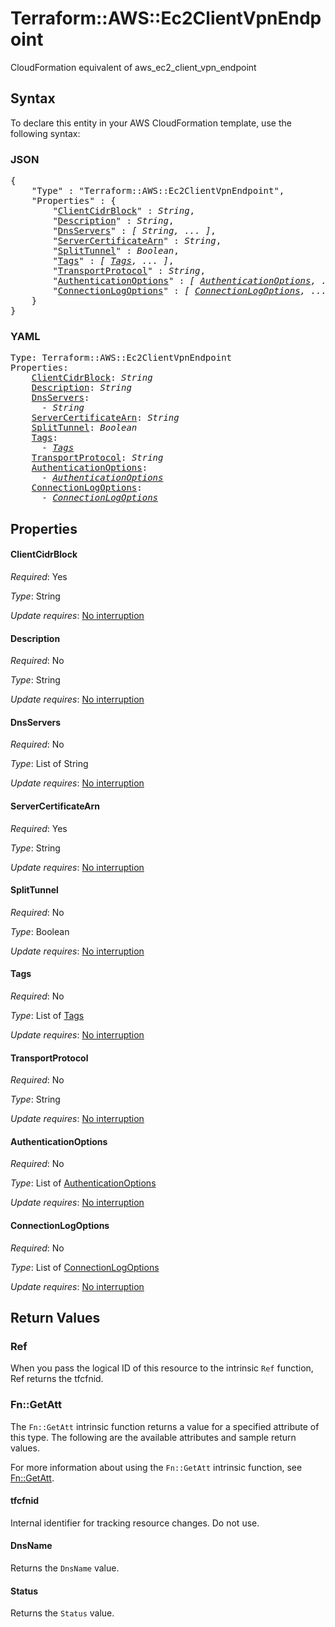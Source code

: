 # Terraform::AWS::Ec2ClientVpnEndpoint

CloudFormation equivalent of aws_ec2_client_vpn_endpoint

## Syntax

To declare this entity in your AWS CloudFormation template, use the following syntax:

### JSON

<pre>
{
    "Type" : "Terraform::AWS::Ec2ClientVpnEndpoint",
    "Properties" : {
        "<a href="#clientcidrblock" title="ClientCidrBlock">ClientCidrBlock</a>" : <i>String</i>,
        "<a href="#description" title="Description">Description</a>" : <i>String</i>,
        "<a href="#dnsservers" title="DnsServers">DnsServers</a>" : <i>[ String, ... ]</i>,
        "<a href="#servercertificatearn" title="ServerCertificateArn">ServerCertificateArn</a>" : <i>String</i>,
        "<a href="#splittunnel" title="SplitTunnel">SplitTunnel</a>" : <i>Boolean</i>,
        "<a href="#tags" title="Tags">Tags</a>" : <i>[ <a href="tags.md">Tags</a>, ... ]</i>,
        "<a href="#transportprotocol" title="TransportProtocol">TransportProtocol</a>" : <i>String</i>,
        "<a href="#authenticationoptions" title="AuthenticationOptions">AuthenticationOptions</a>" : <i>[ <a href="authenticationoptions.md">AuthenticationOptions</a>, ... ]</i>,
        "<a href="#connectionlogoptions" title="ConnectionLogOptions">ConnectionLogOptions</a>" : <i>[ <a href="connectionlogoptions.md">ConnectionLogOptions</a>, ... ]</i>
    }
}
</pre>

### YAML

<pre>
Type: Terraform::AWS::Ec2ClientVpnEndpoint
Properties:
    <a href="#clientcidrblock" title="ClientCidrBlock">ClientCidrBlock</a>: <i>String</i>
    <a href="#description" title="Description">Description</a>: <i>String</i>
    <a href="#dnsservers" title="DnsServers">DnsServers</a>: <i>
      - String</i>
    <a href="#servercertificatearn" title="ServerCertificateArn">ServerCertificateArn</a>: <i>String</i>
    <a href="#splittunnel" title="SplitTunnel">SplitTunnel</a>: <i>Boolean</i>
    <a href="#tags" title="Tags">Tags</a>: <i>
      - <a href="tags.md">Tags</a></i>
    <a href="#transportprotocol" title="TransportProtocol">TransportProtocol</a>: <i>String</i>
    <a href="#authenticationoptions" title="AuthenticationOptions">AuthenticationOptions</a>: <i>
      - <a href="authenticationoptions.md">AuthenticationOptions</a></i>
    <a href="#connectionlogoptions" title="ConnectionLogOptions">ConnectionLogOptions</a>: <i>
      - <a href="connectionlogoptions.md">ConnectionLogOptions</a></i>
</pre>

## Properties

#### ClientCidrBlock

_Required_: Yes

_Type_: String

_Update requires_: [No interruption](https://docs.aws.amazon.com/AWSCloudFormation/latest/UserGuide/using-cfn-updating-stacks-update-behaviors.html#update-no-interrupt)

#### Description

_Required_: No

_Type_: String

_Update requires_: [No interruption](https://docs.aws.amazon.com/AWSCloudFormation/latest/UserGuide/using-cfn-updating-stacks-update-behaviors.html#update-no-interrupt)

#### DnsServers

_Required_: No

_Type_: List of String

_Update requires_: [No interruption](https://docs.aws.amazon.com/AWSCloudFormation/latest/UserGuide/using-cfn-updating-stacks-update-behaviors.html#update-no-interrupt)

#### ServerCertificateArn

_Required_: Yes

_Type_: String

_Update requires_: [No interruption](https://docs.aws.amazon.com/AWSCloudFormation/latest/UserGuide/using-cfn-updating-stacks-update-behaviors.html#update-no-interrupt)

#### SplitTunnel

_Required_: No

_Type_: Boolean

_Update requires_: [No interruption](https://docs.aws.amazon.com/AWSCloudFormation/latest/UserGuide/using-cfn-updating-stacks-update-behaviors.html#update-no-interrupt)

#### Tags

_Required_: No

_Type_: List of <a href="tags.md">Tags</a>

_Update requires_: [No interruption](https://docs.aws.amazon.com/AWSCloudFormation/latest/UserGuide/using-cfn-updating-stacks-update-behaviors.html#update-no-interrupt)

#### TransportProtocol

_Required_: No

_Type_: String

_Update requires_: [No interruption](https://docs.aws.amazon.com/AWSCloudFormation/latest/UserGuide/using-cfn-updating-stacks-update-behaviors.html#update-no-interrupt)

#### AuthenticationOptions

_Required_: No

_Type_: List of <a href="authenticationoptions.md">AuthenticationOptions</a>

_Update requires_: [No interruption](https://docs.aws.amazon.com/AWSCloudFormation/latest/UserGuide/using-cfn-updating-stacks-update-behaviors.html#update-no-interrupt)

#### ConnectionLogOptions

_Required_: No

_Type_: List of <a href="connectionlogoptions.md">ConnectionLogOptions</a>

_Update requires_: [No interruption](https://docs.aws.amazon.com/AWSCloudFormation/latest/UserGuide/using-cfn-updating-stacks-update-behaviors.html#update-no-interrupt)

## Return Values

### Ref

When you pass the logical ID of this resource to the intrinsic `Ref` function, Ref returns the tfcfnid.

### Fn::GetAtt

The `Fn::GetAtt` intrinsic function returns a value for a specified attribute of this type. The following are the available attributes and sample return values.

For more information about using the `Fn::GetAtt` intrinsic function, see [Fn::GetAtt](https://docs.aws.amazon.com/AWSCloudFormation/latest/UserGuide/intrinsic-function-reference-getatt.html).

#### tfcfnid

Internal identifier for tracking resource changes. Do not use.

#### DnsName

Returns the <code>DnsName</code> value.

#### Status

Returns the <code>Status</code> value.

